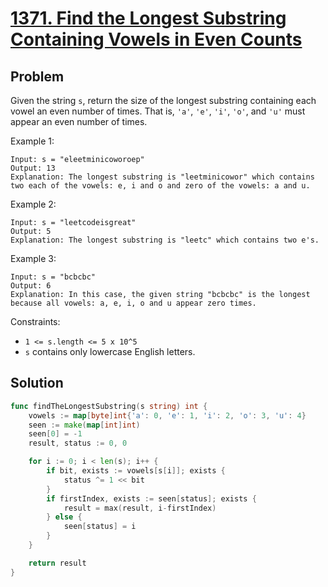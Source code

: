 # [1371. Find the Longest Substring Containing Vowels in Even Counts](https://leetcode.com/problems/find-the-longest-substring-containing-vowels-in-even-counts/)

## Problem

Given the string `s`, return the size of the longest substring containing each vowel an even number of times. That is, `'a'`, `'e'`, `'i'`, `'o'`, and `'u'` must appear an even number of times.


Example 1:

```
Input: s = "eleetminicoworoep"
Output: 13
Explanation: The longest substring is "leetminicowor" which contains two each of the vowels: e, i and o and zero of the vowels: a and u.
```

Example 2:

```
Input: s = "leetcodeisgreat"
Output: 5
Explanation: The longest substring is "leetc" which contains two e's.
```

Example 3:

```
Input: s = "bcbcbc"
Output: 6
Explanation: In this case, the given string "bcbcbc" is the longest because all vowels: a, e, i, o and u appear zero times.
``` 

Constraints:

- `1 <= s.length <= 5 x 10^5`
- `s` contains only lowercase English letters.

## Solution

```go
func findTheLongestSubstring(s string) int {
	vowels := map[byte]int{'a': 0, 'e': 1, 'i': 2, 'o': 3, 'u': 4}
	seen := make(map[int]int)
	seen[0] = -1
	result, status := 0, 0

	for i := 0; i < len(s); i++ {
		if bit, exists := vowels[s[i]]; exists {
			status ^= 1 << bit
		}
		if firstIndex, exists := seen[status]; exists {
			result = max(result, i-firstIndex)
		} else {
			seen[status] = i
		}
	}

	return result
}
```
